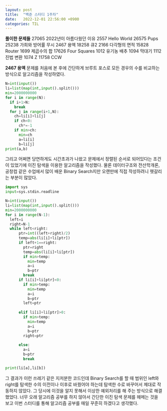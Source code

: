 ```yaml
---
layout: post
title:  "백준 스터디 1주차"
date:   2022-12-01 22:56:00 +0900
categories: TIL
---
```


__풀이한 문제들__
27065 2022년이 아름다웠던 이유
2557 Hello World
26575 Pups
25238 가희와 방어률 무시
2467 용액
18258 큐2
2166 다각형의 면적
15828 Router
1699 제곱수의 합
17626 Four Squares
1012 유기농 배추
1094 막대기
1112 진법 변환
1074 Z
11758 CCW

__2467 용액__
문제를 처음에 본 후에 간단하게 브루트 포스로 모든 경우의 수를 비교하는 방식으로 알고리즘을 작성하였다.
```python
N=int(input())
li=list(map(int,input().split()))
min=2000000000
for i in range(N):
  if i+1>N:
    break
  for j in range(i+1,N):
    ch=li[i]+li[j]
    if ch<0:
      ch*=-1
    if min>ch:
      min=ch
      a=li[i]
      b=li[j]
print(a,b)
```

그리고 어쩌면 당연하게도 시간초과가 나왔고 문제에서 정렬된 순서로 되어있다는 조건이 있었기에 이진 탐색을 이용한 알고리즘을 작성했다. 물론 데이터구조와 전산학개론, 공창컴 같은 수업에서 많이 배운 Binary Search지만 오랜만에 직접 작성하려니 헷갈리는 부분이 많았다.
```python
import sys
input=sys.stdin.readline

N=int(input())
li=list(map(int,input().split()))
min=2000000000
for i in range(N-1):
  left=i
  right=N-1
  while left<right:
      ptr=int((left+right)/2)
      temp=abs(li[i]+li[ptr])
      if left+1==right:
        ptr=right
        temp=abs(li[i]+li[ptr])
        if min>temp:
          min=temp
          a=i
          b=ptr
        break
      if li[i]+li[ptr]<0:  
        if min>temp:
          min=temp
          a=i
          b=ptr
        left=ptr
      
      elif li[i]+li[ptr]>0:
        if min>temp:
          min=temp
          a=i
          b=ptr
        right=ptr
        
      else:
        a=i
        b=ptr
        break

print(li[a],li[b])
```
그 결과가 이런 쓰레기 같은 지저분한 코드인데 Binary Search를 할 때 범위인 left와 right를 탐색한 수의 이전이나 이후로 바꿨어야 하는데 탐색한 수로 바꾸어서 제대로 작동하지 않았다. 그 당시에 이것을 알지 못해서 이상한 예외처리를 해 주는 방식으로 해결했었다. 너무 오래 알고리즘 공부를 하지 않아서 간단한 이진 탐색 문제를 헤메는 것을 보고 이번 스터디를 통해 알고리즘 공부를 매일 꾸준히 하겠다고 생각했다.